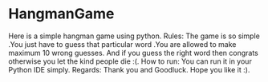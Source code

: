 # HangmanGame 
 Here is a simple hangman game using python.
Rules:  The game is so simple .You just have to guess that particular word .You are allowed to make maximum 10 wrong guesses. And if you guess the right word then congrats otherwise you let the kind people die :(.
How to run: You can run it in your Python IDE simply.
Regards: Thank you and Goodluck.
Hope you like it :).
 
